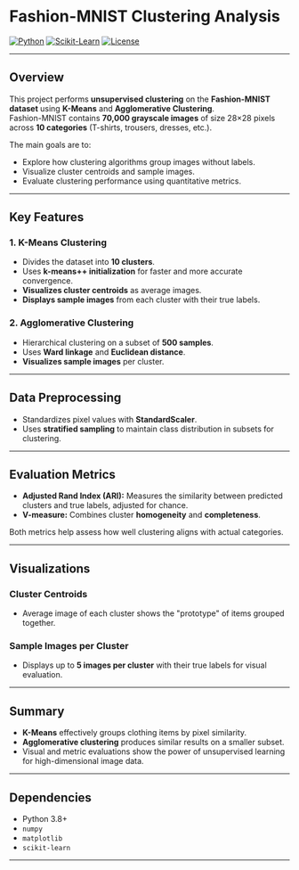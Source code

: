 # Fashion-MNIST Clustering Analysis

[![Python](https://img.shields.io/badge/Python-3.8+-blue)](https://www.python.org/) 
[![Scikit-Learn](https://img.shields.io/badge/Scikit--Learn-1.2+-orange)](https://scikit-learn.org/stable/) 
[![License](https://img.shields.io/badge/License-MIT-green)](LICENSE)

---

## Overview
This project performs **unsupervised clustering** on the **Fashion-MNIST dataset** using **K-Means** and **Agglomerative Clustering**.  
Fashion-MNIST contains **70,000 grayscale images** of size 28×28 pixels across **10 categories** (T-shirts, trousers, dresses, etc.).  

The main goals are to:
- Explore how clustering algorithms group images without labels.
- Visualize cluster centroids and sample images.
- Evaluate clustering performance using quantitative metrics.

---

## Key Features

### **1. K-Means Clustering**
- Divides the dataset into **10 clusters**.  
- Uses **k-means++ initialization** for faster and more accurate convergence.  
- **Visualizes cluster centroids** as average images.  
- **Displays sample images** from each cluster with their true labels.

### **2. Agglomerative Clustering**
- Hierarchical clustering on a subset of **500 samples**.  
- Uses **Ward linkage** and **Euclidean distance**.  
- **Visualizes sample images** per cluster.

---

## Data Preprocessing
- Standardizes pixel values with **StandardScaler**.  
- Uses **stratified sampling** to maintain class distribution in subsets for clustering.

---

## Evaluation Metrics
- **Adjusted Rand Index (ARI):** Measures the similarity between predicted clusters and true labels, adjusted for chance.  
- **V-measure:** Combines cluster **homogeneity** and **completeness**.  

Both metrics help assess how well clustering aligns with actual categories.

---

## Visualizations

### Cluster Centroids
- Average image of each cluster shows the "prototype" of items grouped together.  

### Sample Images per Cluster
- Displays up to **5 images per cluster** with their true labels for visual evaluation.  


---

## Summary
- **K-Means** effectively groups clothing items by pixel similarity.  
- **Agglomerative clustering** produces similar results on a smaller subset.  
- Visual and metric evaluations show the power of unsupervised learning for high-dimensional image data.

---

## Dependencies
- Python 3.8+
- `numpy`
- `matplotlib`
- `scikit-learn`

---
